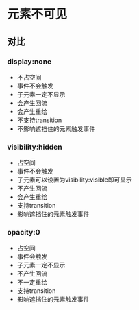 # 元素不可见

## 

## 对比

### display:none

- 不占空间
- 事件不会触发
- 子元素一定不显示
- 会产生回流
- 会产生重绘
- 不支持transition
- 不影响遮挡住的元素触发事件

### visibility:hidden

- 占空间
- 事件不会触发
- 子元素可以设置为visibility:visible即可显示
- 不产生回流
- 会产生重绘
- 支持transition
- 影响遮挡住的元素触发事件

### opacity:0

- 占空间
- 事件会触发
- 子元素一定不显示
- 不产生回流
- 不一定重绘
- 支持transition
- 影响遮挡住的元素触发事件

